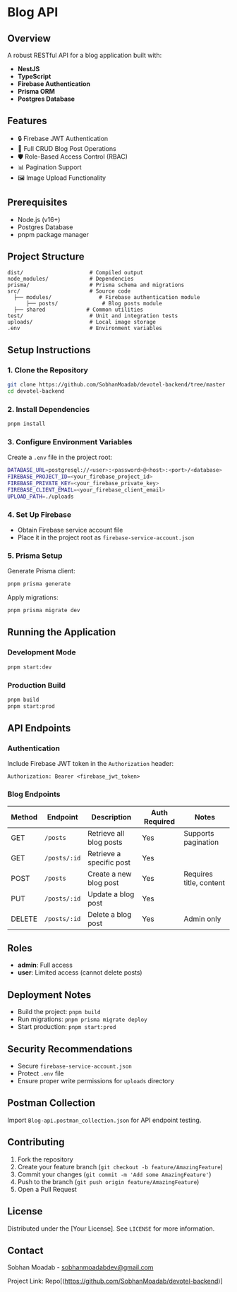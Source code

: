 # Blog API

## Overview

A robust RESTful API for a blog application built with:

- **NestJS**
- **TypeScript**
- **Firebase Authentication**
- **Prisma ORM**
- **Postgres Database**

## Features

- 🔒 Firebase JWT Authentication
- 📝 Full CRUD Blog Post Operations
- 🛡️ Role-Based Access Control (RBAC)
- 📊 Pagination Support
- 🖼️ Image Upload Functionality

## Prerequisites

- Node.js (v16+)
- Postgres Database
- pnpm package manager

## Project Structure

```
dist/                     # Compiled output
node_modules/             # Dependencies
prisma/                   # Prisma schema and migrations
src/                      # Source code
  ├── modules/               # Firebase authentication module
      ├── posts/              # Blog posts module 
  ├── shared             # Common utilities
test/                     # Unit and integration tests
uploads/                  # Local image storage
.env                      # Environment variables
```

## Setup Instructions

### 1. Clone the Repository

```bash
git clone https://github.com/SobhanMoadab/devotel-backend/tree/master
cd devotel-backend
```

### 2. Install Dependencies

```bash
pnpm install
```

### 3. Configure Environment Variables

Create a `.env` file in the project root:

```bash
DATABASE_URL=postgresql://<user>:<password>@<host>:<port>/<database>
FIREBASE_PROJECT_ID=<your_firebase_project_id>
FIREBASE_PRIVATE_KEY=<your_firebase_private_key>
FIREBASE_CLIENT_EMAIL=<your_firebase_client_email>
UPLOAD_PATH=./uploads
```

### 4. Set Up Firebase

- Obtain Firebase service account file
- Place it in the project root as `firebase-service-account.json`

### 5. Prisma Setup

Generate Prisma client:

```bash
pnpm prisma generate
```

Apply migrations:

```bash
pnpm prisma migrate dev
```

## Running the Application

### Development Mode

```bash
pnpm start:dev
```

### Production Build

```bash
pnpm build
pnpm start:prod
```

## API Endpoints

### Authentication

Include Firebase JWT token in the `Authorization` header:

```
Authorization: Bearer <firebase_jwt_token>
```

### Blog Endpoints

| Method | Endpoint     | Description              | Auth Required | Notes                   |
| ------ | ------------ | ------------------------ | ------------- | ----------------------- |
| GET    | `/posts`     | Retrieve all blog posts  | Yes           | Supports pagination     |
| GET    | `/posts/:id` | Retrieve a specific post | Yes           |                         |
| POST   | `/posts`     | Create a new blog post   | Yes           | Requires title, content |
| PUT    | `/posts/:id` | Update a blog post       | Yes           |                         |
| DELETE | `/posts/:id` | Delete a blog post       | Yes           | Admin only              |

## Roles

- **admin**: Full access
- **user**: Limited access (cannot delete posts)

## Deployment Notes

- Build the project: `pnpm build`
- Run migrations: `pnpm prisma migrate deploy`
- Start production: `pnpm start:prod`

## Security Recommendations

- Secure `firebase-service-account.json`
- Protect `.env` file
- Ensure proper write permissions for `uploads` directory

## Postman Collection

Import `Blog-api.postman_collection.json` for API endpoint testing.

## Contributing

1. Fork the repository
2. Create your feature branch (`git checkout -b feature/AmazingFeature`)
3. Commit your changes (`git commit -m 'Add some AmazingFeature'`)
4. Push to the branch (`git push origin feature/AmazingFeature`)
5. Open a Pull Request

## License

Distributed under the [Your License]. See `LICENSE` for more information.

## Contact

Sobhan Moadab - sobhanmoadabdev@gmail.com

Project Link:
Repo[(https://github.com/SobhanMoadab/devotel-backend)]
